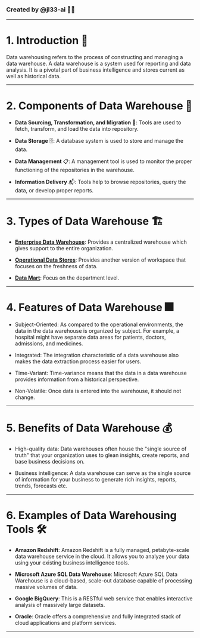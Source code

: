 
### Created by @jl33-ai 👦🏻

---

# 1. Introduction 👋

Data warehousing refers to the process of constructing and managing a data warehouse. A data warehouse is a system used for reporting and data analysis. It is a pivotal part of business intelligence and stores current as well as historical data.

---

# 2. Components of Data Warehouse 🧱 

- __Data Sourcing, Transformation, and Migration__ 🔄: Tools are used to fetch, transform, and load the data into repository.

- __Data Storage__ 🗄️: A database system is used to store and manage the data.

- __Data Management__ 📋: A management tool is used to monitor the proper functioning of the repositories in the warehouse.

- __Information Delivery__ 📬: Tools help to browse repositories, query the data, or develop proper reports.

---

# 3. Types of Data Warehouse 🏗️

- <u>**Enterprise Data Warehouse**</u>: Provides a centralized warehouse which gives support to the entire organization.

- <u>**Operational Data Stores**</u>: Provides another version of workspace that focuses on the freshness of data.

- <u>**Data Mart**</u>: Focus on the department level.

---

# 4. Features of Data Warehouse 🎆

- Subject-Oriented: As compared to the operational environments, the data in the data warehouse is organized by subject. For example, a hospital might have separate data areas for patients, doctors, admissions, and medicines.

- Integrated: The integration characteristic of a data warehouse also makes the data extraction process easier for users.

- Time-Variant: Time-variance means that the data in a data warehouse provides information from a historical perspective.

- Non-Volatile: Once data is entered into the warehouse, it should not change.

---

# 5. Benefits of Data Warehouse 💰

- High-quality data: Data warehouses often house the "single source of truth" that your organization uses to glean insights, create reports, and base business decisions on.

- Business intelligence: A data warehouse can serve as the single source of information for your business to generate rich insights, reports, trends, forecasts etc.

---

# 6. Examples of Data Warehousing Tools 🛠️

- **Amazon Redshift**: Amazon Redshift is a fully managed, petabyte-scale data warehouse service in the cloud. It allows you to analyze your data using your existing business intelligence tools.

- **Microsoft Azure SQL Data Warehouse**: Microsoft Azure SQL Data Warehouse is a cloud-based, scale-out database capable of processing massive volumes of data.

- **Google BigQuery**: This is a RESTful web service that enables interactive analysis of massively large datasets. 

- **Oracle**: Oracle offers a comprehensive and fully integrated stack of cloud applications and platform services.

---

